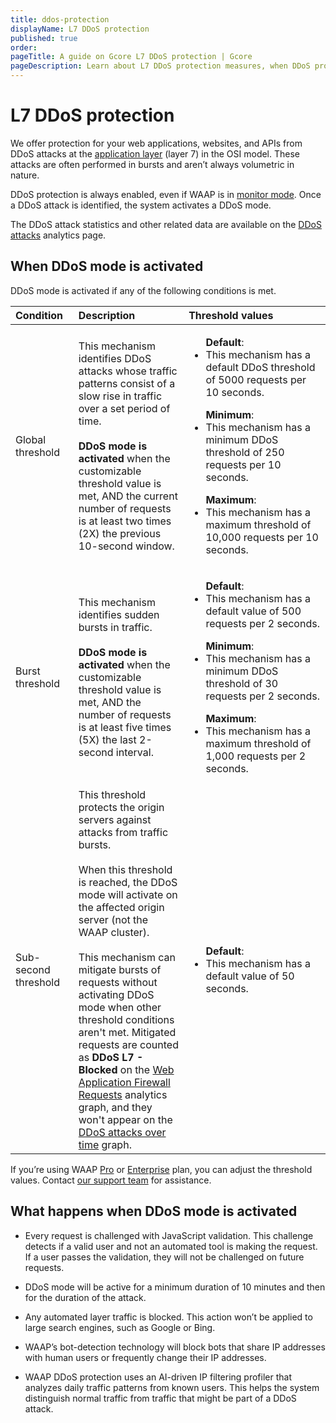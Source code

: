 ```yaml
---
title: ddos-protection
displayName: L7 DDoS protection
published: true
order:
pageTitle: A guide on Gcore L7 DDoS protection | Gcore
pageDescription: Learn about L7 DDoS protection measures, when DDoS protection mode gets activated, and how it works.
---
```

# L7 DDoS protection

We offer protection for your web applications, websites, and APIs from DDoS attacks at the <a href="https://osi-model.com/application-layer/" target="_blank">application layer</a> (layer 7) in the OSI model. These attacks are often performed in bursts and aren’t always volumetric in nature.  

DDoS protection is always enabled, even if WAAP is in <a href="https://gcore.com/docs/waap/getting-started/waap-modes#monitor-mode" target="_blank">monitor mode</a>. Once a DDoS attack is identified, the system activates a DDoS mode. 

<alert-element type="tip" title="Tip">
 
The DDoS attack statistics and other related data are available on the <a href="https://gcore.com/docs/waap/analytics#ddos-attacks-page" target="_blank">DDoS attacks</a> analytics page.
 
</alert-element>

## When DDoS mode is activated 

DDoS mode is activated if any of the following conditions is met.  

<table>
<thead>
<tr>
    <th style="text-align: left; width:20%">Condition</th>
    <th style="text-align: left; width:35%">Description</th>
    <th style="text-align: left; width:45%">Threshold values</th>
</tr>
</thead>
<tbody>
<tr style="text-align: left;">
    <td style="text-align: left;">Global threshold</td>
    <td style="text-align: left;">This mechanism identifies DDoS attacks whose traffic patterns consist of a slow rise in traffic over a set period of time.<br><br>
    <strong>DDoS mode is activated</strong> when the customizable threshold value is met, AND the current number of requests is at least two times (2X) the previous 10-second window. 
    </td>
    <td style="text-align: left;"><ul><strong>Default</strong>:
    <li>This mechanism has a default DDoS threshold of 5000 requests per 10 seconds.</li></ul>
    <ul><strong>Minimum</strong>:
    <li>This mechanism has a minimum DDoS threshold of 250 requests per 10 seconds.</li></ul>
    <ul><strong>Maximum</strong>:
    <li>This mechanism has a maximum threshold of 10,000 requests per 10 seconds.</li></ul>
    </td>
</tr>
<tr style="text-align: left;">
    <td style="text-align: left;">Burst threshold</td>
    <td style="text-align: left;">This mechanism identifies sudden bursts in traffic.<br><br>
    <strong>DDoS mode is activated</strong> when the customizable threshold value is met, AND the number of requests is at least five times (5X) the last 2-second interval.
    </td>
    <td style="text-align: left;"><ul><strong>Default</strong>:
    <li>This mechanism has a default value of 500 requests per 2 seconds.</li></ul>
    <ul><strong>Minimum</strong>:
    <li>This mechanism has a minimum DDoS threshold of 30 requests per 2 seconds.</li></ul>
    <ul><strong>Maximum</strong>:
    <li>This mechanism has a maximum threshold of 1,000 requests per 2 seconds.</li></ul>
    </td>
</tr>
<tr style="text-align: left;">
    <td style="text-align: left;">Sub-second threshold</td>
    <td style="text-align: left;">This threshold protects the origin servers against attacks from traffic bursts.<br><br>
   When this threshold is reached, the DDoS mode will activate on the affected origin server (not the WAAP cluster).
   <br><br>
      This mechanism can mitigate bursts of requests without activating DDoS mode when other threshold conditions aren't met. Mitigated requests are counted as <strong>DDoS L7 - Blocked</strong> on the <a href="https://gcore.com/docs/waap/analytics#web-application-firewall-requests" target="_blank">Web Application Firewall Requests</a> analytics graph, and they won't appear on the <a href="https://gcore.com/docs/waap/analytics#attacks-over-time" target="_blank">DDoS attacks over time</a> graph.
    </td>
    <td style="text-align: left;"><ul><strong>Default</strong>:
    <li>This mechanism has a default value of 50 seconds.</li>
 </ul>
    </td>
</tr>
</tbody>
</table>

<alert-element type="info" title="Info">
 
If you’re using WAAP <a href="https://gcore.com/docs/waap/billing#pro" target="_blank">Pro</a> or <a href="https://gcore.com/docs/waap/billing#enterprise" target="_blank">Enterprise</a> plan, you can adjust the threshold values. Contact [our support team](mailto:support@gcore.com) for assistance.
 
</alert-element>

## What happens when DDoS mode is activated

* Every request is challenged with JavaScript validation. This challenge detects if a valid user and not an automated tool is making the request. If a user passes the validation, they will not be challenged on future requests. 

* DDoS mode will be active for a minimum duration of 10 minutes and then for the duration of the attack. 

* Any automated layer traffic is blocked. This action won’t be applied to large search engines, such as Google or Bing. 

* WAAP’s bot-detection technology will block bots that share IP addresses with human users or frequently change their IP addresses. 

* WAAP DDoS protection uses an AI-driven IP filtering profiler that analyzes daily traffic patterns from known users. This helps the system distinguish normal traffic from traffic that might be part of a DDoS attack.
